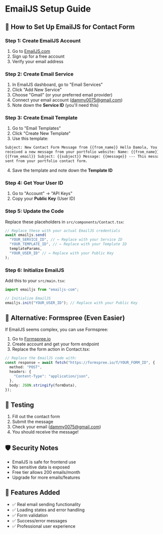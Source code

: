 # EmailJS Setup Guide

## 🎯 How to Set Up EmailJS for Contact Form

### Step 1: Create EmailJS Account

1. Go to [EmailJS.com](https://www.emailjs.com/)
2. Sign up for a free account
3. Verify your email address

### Step 2: Create Email Service

1. In EmailJS dashboard, go to "Email Services"
2. Click "Add New Service"
3. Choose "Gmail" (or your preferred email provider)
4. Connect your email account (dammy0075@gmail.com)
5. Note down the **Service ID** (you'll need this)

### Step 3: Create Email Template

1. Go to "Email Templates"
2. Click "Create New Template"
3. Use this template:

```html
Subject: New Contact Form Message from {{from_name}} Hello Damola, You have
received a new message from your portfolio website: Name: {{from_name}} Email:
{{from_email}} Subject: {{subject}} Message: {{message}} --- This message was
sent from your portfolio contact form.
```

4. Save the template and note down the **Template ID**

### Step 4: Get Your User ID

1. Go to "Account" → "API Keys"
2. Copy your **Public Key** (User ID)

### Step 5: Update the Code

Replace these placeholders in `src/components/Contact.tsx`:

```typescript
// Replace these with your actual EmailJS credentials
await emailjs.send(
  "YOUR_SERVICE_ID", // ← Replace with your Service ID
  "YOUR_TEMPLATE_ID", // ← Replace with your Template ID
  templateParams,
  "YOUR_USER_ID" // ← Replace with your Public Key
);
```

### Step 6: Initialize EmailJS

Add this to your `src/main.tsx`:

```typescript
import emailjs from "emailjs-com";

// Initialize EmailJS
emailjs.init("YOUR_USER_ID"); // Replace with your Public Key
```

## 🔧 Alternative: Formspree (Even Easier)

If EmailJS seems complex, you can use Formspree:

1. Go to [Formspree.io](https://formspree.io/)
2. Create account and get your form endpoint
3. Replace the form action in Contact.tsx:

```typescript
// Replace the EmailJS code with:
const response = await fetch("https://formspree.io/f/YOUR_FORM_ID", {
  method: "POST",
  headers: {
    "Content-Type": "application/json",
  },
  body: JSON.stringify(formData),
});
```

## 📧 Testing

1. Fill out the contact form
2. Submit the message
3. Check your email (dammy0075@gmail.com)
4. You should receive the message!

## 🛡️ Security Notes

- EmailJS is safe for frontend use
- No sensitive data is exposed
- Free tier allows 200 emails/month
- Upgrade for more emails/features

## 🚀 Features Added

- ✅ Real email sending functionality
- ✅ Loading states and error handling
- ✅ Form validation
- ✅ Success/error messages
- ✅ Professional user experience
